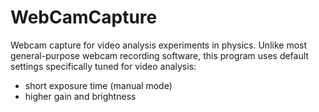 # WebCamCapture

Webcam capture for video analysis experiments in physics. Unlike most general-purpose webcam recording software, this program uses default settings specifically tuned for video analysis:
- short exposure time (manual mode)
- higher gain and brightness
